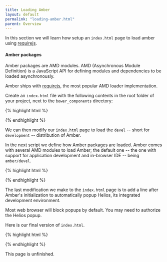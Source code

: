 ```yaml
---
title: Loading Amber
layout: default
permalink: "loading-amber.html"
parent: Overview
---
```


In this section we will learn how setup an `index.html` page to load
amber using [requirejs](http://requirejs.org).

#### Amber packages

Amber packages are AMD modules. AMD (Asynchronous Module
Definition) is a JavaScript API for defining modules and
dependencies to be loaded asynchronously.

Amber ships with [requirejs](http://requirejs.org), the most popular
AMD loader implementation.

Create an `index.html` file with the following contents in the root folder of your project, next to the `bower_components` directory:

{% highlight html %}
<!DOCTYPE html>
<html>
    <head>
        <script
          type='text/javascript'
          src='bower_components/amber/support/requirejs/require.min.js'>
        </script>
        <script
          type='text/javascript'
          src='bower_components/amber/support/amber.js'>
        </script>
    </head>
    <body>
    </body>
</html> 
{% endhighlight %}

We can then modify our `index.html` page to load the `devel` -- short
for `development` -- distribution of Amber.

In the next script we define how Amber packages are loaded. Amber
comes with several AMD modules to load Amber; the default one -- the
one with support for application development and in-browser IDE --
being `amber/devel`.

{% highlight html %}
<!DOCTYPE html>
<html>
    <head>
        <script
          type='text/javascript'
          src='bower_components/amber/support/requirejs/require.min.js'>
        </script>
        <script
          type='text/javascript'
          src='bower_components/amber/support/amber.js'>
        </script>
        <script type='text/javascript'>
          require(['amber/devel'], function (amber) {
            amber.initialize();
          });
        </script>
    </head>
    <body>
    </body>
</html> 
{% endhighlight %}

The last modification we make to the `index.html` page is to add a line after Amber's initialization to automatically popup Helios, its integrated development environment.

<p class="warning">
Most web browser will block popups by default. You may need to authorize the Helios popup.
</p>

Here is our final version of `index.html`.


{% highlight html %}
<!DOCTYPE html>
<html>
    <head>
        <script
          type='text/javascript'
          src='bower_components/amber/support/requirejs/require.min.js'>
        </script>
        <script
          type='text/javascript'
          src='bower_components/amber/support/amber.js'>
        </script>
        <script type='text/javascript'>
          require(['amber/devel'], function (amber) {
            amber.initialize();
            amber.popupHelios();
          });
        </script>
    </head>
    <body>
    </body>
</html> 
{% endhighlight %}

<p class="warning">
This page is unfinished.
</p>
